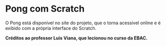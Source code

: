 # Pong com Scratch

O Pong está disponível no site do projeto, que o torna acessível online e é exibido com a própria interface do Scratch.

**Créditos ao professor Luis Viana, que lecionou no curso da EBAC.**
